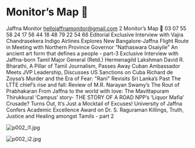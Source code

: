 # Monitor’s Map 

Jaffna Monitor
hellojaffnamonitor@gmail.com
2
Monitor’s Map

03
07
55
58
24
17
56
44
18
48
79
22
54
66
Editorial
Exclusive Interview with 
Vajra Chandrasekera
Indigo Airlines Explores 
New Bangalore-Jaffna 
Flight Route in Meeting 
with Northern Province 
Governor
 “Nathaswara Osaiyile” 
An ancient art form that 
defines a people - part-3 
Exclusive Interview 
with Jaffna-born Tamil 
Major General (Retd.) 
Hermenagild Lakshman 
David
R. Bharathi, A Pillar of 
Tamil Journalism, Passes 
Away
Cuban Ambassador 
Meets JVP Leadership, 
Discusses US Sanctions 
on Cuba
Richard de Zoysa’s 
Murder and the Era of 
Fear: "Rani" Revisits 
Sri Lanka’s Past
The LTTE chief’s rise 
and fall: Review of M.R. 
Narayan Swamy’s The Rout 
of Prabhakaran
From Jaffna to the 
world with love: 
The Mavittapuram 
Thirukkural ‘Campus’
story- THE STORY 
OF A ROAD
NPP’s ‘Liquor Mafia’ 
Crusade? Turns Out, It’s 
Just a Mocktail of Excuses!
University of Jaffna 
Confers Academic 
Excellence Award on Dr. 
S. Raguraman
Killings, Truth, Justice 
and Healing amongst 
Tamils - part 2

![p002_i1.jpg](images_out/002_monitors_map/p002_i1.jpg)

![p002_i2.jpg](images_out/002_monitors_map/p002_i2.jpg)


